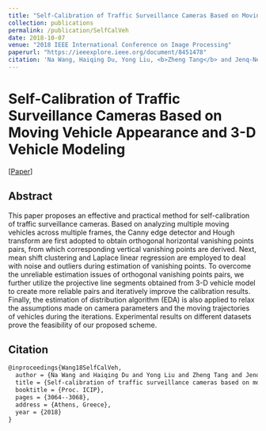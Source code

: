 ```yaml
---
title: "Self-Calibration of Traffic Surveillance Cameras Based on Moving Vehicle Appearance and 3-D Vehicle Modeling"
collection: publications
permalink: /publication/SelfCalVeh
date: 2018-10-07
venue: "2018 IEEE International Conference on Image Processing"
paperurl: "https://ieeexplore.ieee.org/document/8451478"
citation: 'Na Wang, Haiqing Du, Yong Liu, <b>Zheng Tang</b> and Jenq-Neng Hwang. "Self-Calibration of Traffic Surveillance Cameras Based on Moving Vehicle Appearance and 3-D Vehicle Modeling". <i>Proceedings of 2018 IEEE International Conference on Image Processing (ICIP 2018)</i>. pp. 3064-3068. 2018.'
---
```


# Self-Calibration of Traffic Surveillance Cameras Based on Moving Vehicle Appearance and 3-D Vehicle Modeling

[<a href="https://ieeexplore.ieee.org/document/8451478">Paper</a>]

## Abstract
This paper proposes an effective and practical method for self-calibration of traffic surveillance cameras. Based on analyzing multiple moving vehicles across multiple frames, the Canny edge detector and Hough transform are first adopted to obtain orthogonal horizontal vanishing points pairs, from which corresponding vertical vanishing points are derived. Next, mean shift clustering and Laplace linear regression are employed to deal with noise and outliers during estimation of vanishing points. To overcome the unreliable estimation issues of orthogonal vanishing points pairs, we further utilize the projective line segments obtained from 3-D vehicle model to create more reliable pairs and iteratively improve the calibration results. Finally, the estimation of distribution algorithm (EDA) is also applied to relax the assumptions made on camera parameters and the moving trajectories of vehicles during the iterations. Experimental results on different datasets prove the feasibility of our proposed scheme.

## Citation
```latex
@inproceedings{Wang18SelfCalVeh,  
  author = {Na Wang and Haiqing Du and Yong Liu and Zheng Tang and Jenq-Neng Hwang},  
  title = {Self-calibration of traffic surveillance cameras based on moving vehicle appearance and 3-D vehicle modeling},  
  booktitle = {Proc. ICIP},  
  pages = {3064--3068},  
  address = {Athens, Greece},  
  year = {2018}  
}
